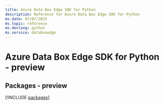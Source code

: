 ```yaml
---
title: Azure Data Box Edge SDK for Python
description: Reference for Azure Data Box Edge SDK for Python
ms.date: 07/07/2025
ms.topic: reference
ms.devlang: python
ms.service: databoxedge
---
```

# Azure Data Box Edge SDK for Python - preview
## Packages - preview
[!INCLUDE [packages](data-box-edge-index.md)]